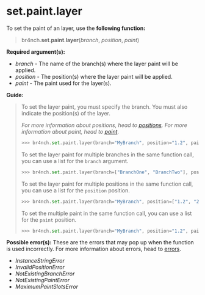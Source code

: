 # set.paint.layer

To set the paint of an layer, use the **following function:**

> br4nch.**set**.**paint**.**layer**(*branch*, *position*, *paint*)

**Required argument(s):**

- *branch* - The name of the branch(s) where the layer paint will be applied.
- *position* - The position(s) where the layer paint will be applied.
- *paint* - The paint used for the layer(s).

**Guide:**

> To set the layer paint, you must specify the branch. You must also indicate the position(s) of the layer.
>
> *For more information about positions, head to [positions](../../../guides/positions.md).*
> *For more information about paint, head to [paint](../../../guides/paint.md).*
>
> ```python
> >>> br4nch.set.paint.layer(branch="MyBranch", position="1.2", paint="blue")
> ```
>
> To set the layer paint for multiple branches in the same function call, you can use a list for the `branch` argument.
>
> ```python
> >>> br4nch.set.paint.layer(branch=["BranchOne", "BranchTwo"], position="1.2", paint="blue")
> ```
>
> To set the layer paint for multiple positions in the same function call, you can use a list for the `position` position.
>
> ```python
> >>> br4nch.set.paint.layer(branch="MyBranch", position=["1.2", "2.3"], paint="blue")
> ```
>
> To set the multiple paint in the same function call, you can use a list for the `paint` position.
>
> ```python
> >>> br4nch.set.paint.layer(branch="MyBranch", position="1.2", paint=["blue", "bold"])
> ```

**Possible error(s):**
These are the errors that may pop up when the function is used incorrectly.
For more information about errors, head to [errors](../../guides/errors.md).

- *InstanceStringError*
- *InvalidPositionError*
- *NotExistingBranchError*
- *NotExistingPaintError*
- *MaximumPaintSlotsError*
